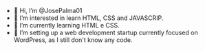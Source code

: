 - 👋 Hi, I’m @JosePalma01
- 👀 I’m interested in learn HTML, CSS and JAVASCRIP.
- 🌱 I’m currently learning HTML e CSS.
- 💞️ I’m setting up a web development startup currently focused on WordPress, as I still don't know any code.

<!---
JosePalma01/JosePalma01 is a ✨ special ✨ repository because its `README.md` (this file) appears on your GitHub profile.
You can click the Preview link to take a look at your changes.
--->

